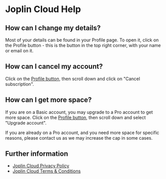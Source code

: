 # Joplin Cloud Help

## How can I change my details?

Most of your details can be found in your Profile page. To open it, click on the Profile button - this is the button in the top right corner, with your name or email on it.

## How can I cancel my account?

Click on the [Profile button](#how-can-i-change-my-details), then scroll down and click on "Cancel subscription".

## How can I get more space?

If you are on a Basic account, you may upgrade to a Pro account to get more space. Click on the [Profile button](#how-can-i-change-my-details), then scroll down and select "Upgrade account".

If you are already on a Pro account, and you need more space for specific reasons, please contact us as we may increase the cap in some cases.

## Further information

- [Joplin Cloud Privacy Policy](/privacy)
- [Joplin Cloud Terms & Conditions](/terms)
